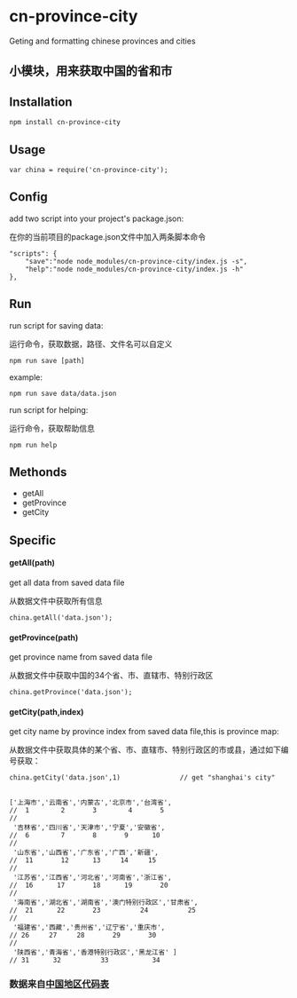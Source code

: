# cn-province-city
Geting and formatting chinese provinces and cities

## 小模块，用来获取中国的省和市


## Installation

    npm install cn-province-city 


## Usage

    var china = require('cn-province-city');
 

## Config

add two script into your project's package.json:

在你的当前项目的package.json文件中加入两条脚本命令

	"scripts": {
    	"save":"node node_modules/cn-province-city/index.js -s",
		"help":"node node_modules/cn-province-city/index.js -h"
  	},

## Run

run script for saving data:

运行命令，获取数据，路径、文件名可以自定义

	npm run save [path]

example:

	npm run save data/data.json

run script for helping:

运行命令，获取帮助信息

	npm run help



## Methonds

 - getAll
 - getProvince
 - getCity
    

## Specific


#### getAll(path)
get all data from saved data file

从数据文件中获取所有信息

    china.getAll('data.json');

#### getProvince(path)
get province name from saved data file

从数据文件中获取中国的34个省、市、直辖市、特别行政区

    china.getProvince('data.json');

#### getCity(path,index)
get city name by province index from saved data file,this is province map:

从数据文件中获取具体的某个省、市、直辖市、特别行政区的市或县，通过如下编号获取：

    china.getCity('data.json',1)               // get "shanghai's city"


    ['上海市','云南省','内蒙古','北京市','台湾省', 
    //  1        2       3        4       5
    //
     '吉林省','四川省','天津市','宁夏','安徽省',
    //  6        7       8       9      10
    //
     '山东省','山西省','广东省','广西','新疆',     
    //  11       12      13     14     15
    //
     '江苏省','江西省','河北省','河南省','浙江省',
    //  16      17       18      19       20 
    //
     '海南省','湖北省','湖南省','澳门特别行政区','甘肃省', 
    //  21      22       23          24          25
    //
     '福建省','西藏','贵州省','辽宁省','重庆市',             
    // 26     27     28       29       30
    //
     '陕西省','青海省','香港特别行政区','黑龙江省' ] 
    // 31      32          33           34

### 数据来自[中国地区代码表](http://www.ccb.com/cn/OtherResource/bankroll/html/code_help.html)
